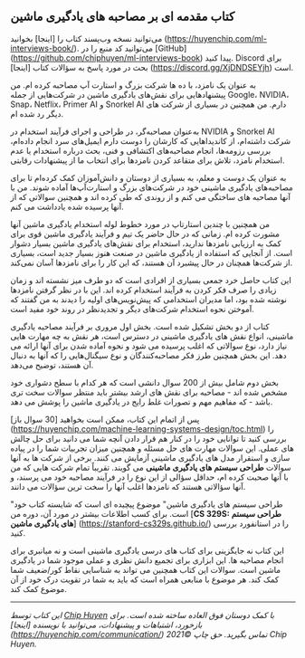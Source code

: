## کتاب مقدمه ای بر مصاحبه های یادگیری ماشین

می‌توانید نسخه وب‌پسند کتاب را [اینجا] بخوانید (https://huyenchip.com/ml-interviews-book/). می‌توانید کد منبع را در [GitHub] (https://github.com/chiphuyen/ml-interviews-book) پیدا کنید. Discord برای بحث در مورد پاسخ به سؤالات کتاب [اینجا] (https://discord.gg/XjDNDSEYjh) است.

به عنوان یک نامزد، با ده ها شرکت بزرگ و استارت آپ مصاحبه کرده ام. من پیشنهادهایی برای نقش‌های یادگیری ماشین در شرکت‌هایی از جمله Google، NVIDIA، Snap، Netflix، Primer AI و Snorkel AI دارم. من همچنین در بسیاری از شرکت های دیگر رد شده ام.

به‌عنوان مصاحبه‌گر، در طراحی و اجرای فرآیند استخدام در NVIDIA و Snorkel AI شرکت داشته‌ام، از کاندیداهایی که کارشان را دوست دارم ایمیل‌های سرد انجام داده‌ام، بررسی رزومه‌ها، انجام مصاحبه‌های اکتشافی و فنی، بحث درباره استخدام یا عدم استخدام نامزد، تلاش برای متقاعد کردن نامزدها برای انتخاب ما از پیشنهادات رقابتی.

به عنوان یک دوست و معلم، به بسیاری از دوستان و دانش‌آموزان کمک کرده‌ام تا برای مصاحبه‌های یادگیری ماشینی خود در شرکت‌های بزرگ و استارت‌آپ‌ها آماده شوند. من با آنها مصاحبه های ساختگی می کنم و از روندی که طی کرده اند و همچنین سوالاتی که از آنها پرسیده شده یادداشت می کنم.

من همچنین با چندین استارتاپ در مورد خطوط لوله استخدام یادگیری ماشین آنها مشورت کرده ام. زمانی که در حال حاضر یک تیم و فرآیند یادگیری ماشین قوی برای کمک به ارزیابی نامزدها ندارید، استخدام برای نقش‌های یادگیری ماشین بسیار دشوار است. از آنجایی که استفاده از یادگیری ماشین در صنعت هنوز بسیار جدید است، بسیاری از شرکت‌ها همچنان در حال پیشبرد آن هستند، که این کار را برای نامزدها آسان نمی‌کند.

این کتاب حاصل خرد جمعی بسیاری از افرادی است که دو طرف میز نشسته اند و زمان زیادی را صرف فکر کردن به فرآیند استخدام کرده اند. این با در نظر گرفتن نامزدها نوشته شده بود، اما مدیران استخدامی که پیش‌نویس‌های اولیه را دیدند به من گفتند که آموختن نحوه استخدام شرکت‌های دیگر و تجدیدنظر در روند خود مفید است.

کتاب از دو بخش تشکیل شده است. بخش اول مروری بر فرآیند مصاحبه یادگیری ماشینی، انواع نقش های یادگیری ماشینی در دسترس است، هر نقش به چه مهارت هایی نیاز دارد، نوع سوالاتی که اغلب پرسیده می شود و نحوه آماده شدن برای آنها ارائه می دهد. این بخش همچنین طرز فکر مصاحبه‌کنندگان و نوع سیگنال‌هایی را که آنها به دنبال آن هستند، توضیح می‌دهد.

بخش دوم شامل بیش از 200 سوال دانشی است که هر کدام با سطح دشواری خود مشخص شده اند - مصاحبه برای نقش های ارشد بیشتر باید منتظر سوالات سخت تری باشد - که مفاهیم مهم و تصورات غلط رایج در یادگیری ماشین را پوشش می دهد.

پس از اتمام این کتاب، ممکن است بخواهید [30 سوال باز] (https://huyenchip.com/machine-learning-systems-design/toc.html) را بررسی کنید تا توانایی خود را در کنار هم قرار دادن آنچه شما می دانید برای حل چالش های عملی. این سوالات مهارت های حل مسئله و همچنین میزان تجربیات شما را در پیاده سازی و استقرار مدل های یادگیری ماشینی آزمایش می کنند. برخی از شرکت ها به آنها سوالات **طراحی سیستم های یادگیری ماشینی** می گویند. تقریباً تمام شرکت هایی که من با آنها صحبت کرده ام، حداقل سؤالی از این نوع را در فرآیند مصاحبه خود می پرسند، و آنها سؤالاتی هستند که نامزدها اغلب آنها را سخت ترین سؤالات می دانند.

"طراحی سیستم های یادگیری ماشین" موضوع پیچیده ای است که شایسته کتاب خود است. برای کسب اطلاعات بیشتر در مورد آن، دوره من [**CS 329S: طراحی سیستم های یادگیری ماشین**] (https://stanford-cs329s.github.io/) را در استانفورد بررسی کنید.

این کتاب نه جایگزینی برای کتاب های درسی یادگیری ماشینی است و نه میانبری برای انجام مصاحبه ها. این ابزاری برای تجمیع دانش نظری و عملی موجود شما در یادگیری ماشین است. سوالات این کتاب همچنین می تواند به شناسایی نقاط کور/ضعیف شما کمک کند. هر موضوع با منابعی همراه است که باید به شما در تقویت درک خود از آن موضوع کمک کند.

---
*این کتاب توسط [Chip Huyen](https://huyenchip.com) با کمک دوستان فوق العاده ساخته شده است. برای بازخورد، اشتباهات و پیشنهادات، می‌توانید با نویسنده [اینجا] (https://huyenchip.com/communication/) تماس بگیرید. حق چاپ ©2021 Chip Huyen.*